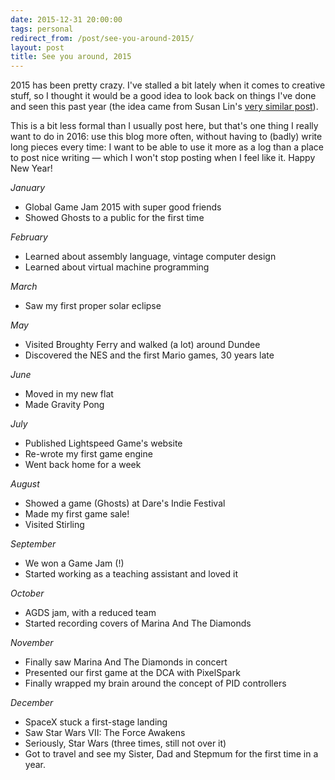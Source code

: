 ```yaml
---
date: 2015-12-31 20:00:00
tags: personal
redirect_from: /post/see-you-around-2015/
layout: post
title: See you around, 2015
---
```


2015 has been pretty crazy. I've stalled a bit lately when it comes to creative stuff, so I thought it would be a good idea to look back on things I've done and seen this past year (the idea came from Susan Lin's [very similar post](http://sketch.bysusanlin.com/blog/136337795023/2015-the-list)).

This is a bit less formal than I usually post here, but that's one thing I really want to do in 2016: use this blog more often, without having to (badly) write long pieces every time: I want to be able to use it more as a log than a place to post nice writing — which I won't stop posting when I feel like it. Happy New Year!



_January_

- Global Game Jam 2015 with super good friends
- Showed Ghosts to a public for the first time

_February_

- Learned about assembly language, vintage computer design
- Learned about virtual machine programming

_March_

- Saw my first proper solar eclipse

_May_

- Visited Broughty Ferry and walked (a lot) around Dundee
- Discovered the NES and the first Mario games, 30 years late

_June_

- Moved in my new flat
- Made Gravity Pong

_July_

- Published Lightspeed Game's website
- Re-wrote my first game engine
- Went back home for a week

_August_

- Showed a game (Ghosts) at Dare's Indie Festival
- Made my first game sale!
- Visited Stirling

_September_

- We won a Game Jam (!)
- Started working as a teaching assistant and loved it

_October_

- AGDS jam, with a reduced team
- Started recording covers of Marina And The Diamonds

_November_

- Finally saw Marina And The Diamonds in concert
- Presented our first game at the DCA with PixelSpark
- Finally wrapped my brain around the concept of PID controllers

_December_

- SpaceX stuck a first-stage landing
- Saw Star Wars VII: The Force Awakens
- Seriously, Star Wars (three times, still not over it)
- Got to travel and see my Sister, Dad and Stepmum for the first time in a year.
